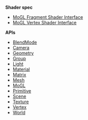 **Shader spec**

* [MoGL Fragment Shader Interface](Interface_MoGLFragmentShader.md)
* [MoGL Vertex Shader Interface](Interface_MoGLVertexShader.md)

**APIs**

* [BlendMode](BlendMode.md)
* [Camera](Camera.md)
* [Geometry](Geometry.md)
* [Group](Group.md)
* [Light](Light.md)
* [Material](Material.md)
* [Matrix](Matrix.md)
* [Mesh](Mesh.md)
* [MoGL](MoGL.md)
* [Primitive](Primitive.md)
* [Scene](Scene.md)
* [Texture](Texture.md)
* [Vertex](Vertex.md)
* [World](World.md)
